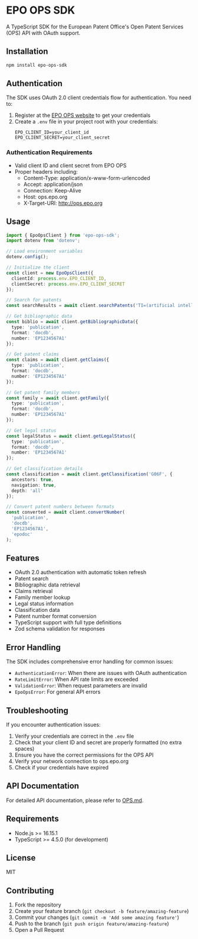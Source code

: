 # EPO OPS SDK

A TypeScript SDK for the European Patent Office's Open Patent Services (OPS) API with OAuth support.

## Installation

```bash
npm install epo-ops-sdk
```

## Authentication

The SDK uses OAuth 2.0 client credentials flow for authentication. You need to:

1. Register at the [EPO OPS website](https://developers.epo.org/) to get your credentials
2. Create a `.env` file in your project root with your credentials:
   ```
   EPO_CLIENT_ID=your_client_id
   EPO_CLIENT_SECRET=your_client_secret
   ```

### Authentication Requirements

- Valid client ID and client secret from EPO OPS
- Proper headers including:
  - Content-Type: application/x-www-form-urlencoded
  - Accept: application/json
  - Connection: Keep-Alive
  - Host: ops.epo.org
  - X-Target-URI: http://ops.epo.org

## Usage

```typescript
import { EpoOpsClient } from 'epo-ops-sdk';
import dotenv from 'dotenv';

// Load environment variables
dotenv.config();

// Initialize the client
const client = new EpoOpsClient({
  clientId: process.env.EPO_CLIENT_ID,
  clientSecret: process.env.EPO_CLIENT_SECRET
});

// Search for patents
const searchResults = await client.searchPatents('TI=(artificial intelligence)');

// Get bibliographic data
const biblio = await client.getBibliographicData({
  type: 'publication',
  format: 'docdb',
  number: 'EP1234567A1'
});

// Get patent claims
const claims = await client.getClaims({
  type: 'publication',
  format: 'docdb',
  number: 'EP1234567A1'
});

// Get patent family members
const family = await client.getFamily({
  type: 'publication',
  format: 'docdb',
  number: 'EP1234567A1'
});

// Get legal status
const legalStatus = await client.getLegalStatus({
  type: 'publication',
  format: 'docdb',
  number: 'EP1234567A1'
});

// Get classification details
const classification = await client.getClassification('G06F', {
  ancestors: true,
  navigation: true,
  depth: 'all'
});

// Convert patent numbers between formats
const converted = await client.convertNumber(
  'publication',
  'docdb',
  'EP1234567A1',
  'epodoc'
);
```

## Features

- OAuth 2.0 authentication with automatic token refresh
- Patent search
- Bibliographic data retrieval
- Claims retrieval
- Family member lookup
- Legal status information
- Classification data
- Patent number format conversion
- TypeScript support with full type definitions
- Zod schema validation for responses

## Error Handling

The SDK includes comprehensive error handling for common issues:

- `AuthenticationError`: When there are issues with OAuth authentication
- `RateLimitError`: When API rate limits are exceeded
- `ValidationError`: When request parameters are invalid
- `EpoOpsError`: For general API errors

## Troubleshooting

If you encounter authentication issues:

1. Verify your credentials are correct in the `.env` file
2. Check that your client ID and secret are properly formatted (no extra spaces)
3. Ensure you have the correct permissions for the OPS API
4. Verify your network connection to ops.epo.org
5. Check if your credentials have expired

## API Documentation

For detailed API documentation, please refer to [OPS.md](OPS.md).

## Requirements

- Node.js >= 16.15.1
- TypeScript >= 4.5.0 (for development)

## License

MIT

## Contributing

1. Fork the repository
2. Create your feature branch (`git checkout -b feature/amazing-feature`)
3. Commit your changes (`git commit -m 'Add some amazing feature'`)
4. Push to the branch (`git push origin feature/amazing-feature`)
5. Open a Pull Request 
